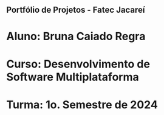 ## Portfólio de Projetos - Fatec Jacareí
# Aluno: Bruna Caiado Regra
# Curso: Desenvolvimento de Software Multiplataforma
# Turma: 1o. Semestre de 2024
